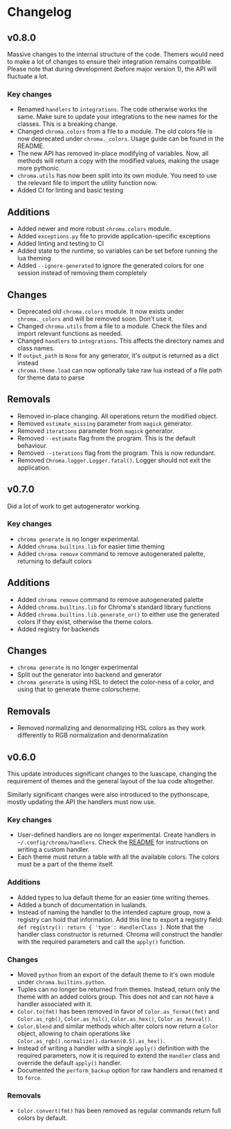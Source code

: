 # Changelog

## v0.8.0

Massive changes to the internal structure of the code. Themers would need to make a lot of changes to ensure their integration remains compatible. Please note that during development (before major version 1), the API will fluctuate a lot.

### Key changes

- Renamed `handlers` to `integrations`. The code otherwise works the same. Make sure to update your integrations to the new names for the classes. This is a breaking change.
- Changed `chroma.colors` from a file to a module. The old colors file is now deprecated under `chroma._colors`. Usage guide can be found in the README.
- The new API has removed in-place modifying of variables. Now, all methods will return a copy with the modified values, making the usage more pythonic.
- `chroma.utils` has now been split into its own module. You need to use the relevant file to import the utility function now.
- Added CI for linting and basic testing

## Additions

- Added newer and more robust `chroma.colors` module.
- Added `exceptions.py` file to provide application-specific exceptions
- Added linting and testing to CI
- Added state to the runtime, so variables can be set before running the lua theming
- Added `--ignore-generated` to ignore the generated colors for one session instead of removing them completely

## Changes

- Deprecated old `chroma.colors` module. It now exists under `chroma._colors` and will be removed soon. Don't use it.
- Changed `chroma.utils` from a file to a module. Check the files and import relevant functions as needed.
- Changed `handlers` to `integrations`. This affects the directory names and class names.
- If `output_path` is `None` for any generator, it's output is returned as a dict instead
- `chroma.theme.load` can now optionally take raw lua instead of a file path for theme data to parse

## Removals

- Removed in-place changing. All operations return the modified object.
- Removed `estimate_missing` parameter from `magick` generator.
- Removed `iterations` parameter from `magick` generator.
- Removed `--estimate` flag from the program. This is the default behaviour.
- Removed `--iterations` flag from the program. This is now redundant.
- Removed `Chroma.logger.Logger.fatal()`. Logger should not exit the application.

## v0.7.0

Did a lot of work to get autogenerator working.

### Key changes

- `chroma generate` is no longer experimental.
- Added `chroma.builtins.lib` for easier time theming
- Added `chroma remove` command to remove autogenerated palette, returning to default colors

## Additions

- Added `chroma remove` command to remove autogenerated palette
- Added `chroma.builtins.lib` for Chroma's standard library functions
- Added `chroma.builtins.lib.generate_or()` to either use the generated colors if they exist, otherwise the theme colors.
- Added registry for backends

## Changes

- `chroma generate` is no longer experimental
- Split out the generator into backend and generator
- `chroma generate` is using HSL to detect the color-ness of a color, and using that to generate theme colorscheme.

## Removals

- Removed normalizing and denormalizing HSL colors as they work differently to RGB normalization and denormalization

## v0.6.0

This update introduces significant changes to the luascape, changing the requirement of themes and the general layout of the lua code altogether.

Similarly significant changes were also introduced to the pythonscape, mostly updating the API the handlers must now use.

### Key changes

- User-defined handlers are no longer experimental. Create handlers in `~/.config/chroma/handlers`. Check the [README](https://github.com/aryanjassal/chroma?tab=readme-ov-file#custom-handlers) for instructions on writing a custom handler.
- Each theme must return a table with all the available colors. The colors must be a part of the theme itself.

### Additions

- Added types to lua default theme for an easier time writing themes.
- Added a bunch of documentation in lualands.
- Instead of naming the handler to the intended capture group, now a registry can hold that information. Add this line to export a registry field: `def registry(): return { 'type': HandlerClass }`. Note that the handler class constructor is returned. Chroma will construct the handler with the required parameters and call the `apply()` function.

### Changes

- Moved `python` from an export of the default theme to it's own module under `chroma.builtins.python`.
- Tuples can no longer be returned from themes. Instead, return only the theme with an added colors group. This does not and can not have a handler associated with it.
- `Color.to(fmt)` has been removed in favor of `Color.as_format(fmt)` and `Color.as_rgb()`, `Color.as_hsl()`, `Color.as_hex()`, `Color.as_hexval()`.
- `Color.blend` and similar methods which alter colors now return a `Color` object, allowing to chain operations like `Color.as_rgb().normalize().darken(0.5).as_hex()`.
- Instead of writing a handler with a single `apply()` definition with the required parameters, now it is required to extend the `Handler` class and override the default `apply()` handler.
- Documented the `perform_backup` option for raw handlers and renamed it to `force`.

### Removals

- `Color.convert(fmt)` has been removed as regular commands return full colors by default.
